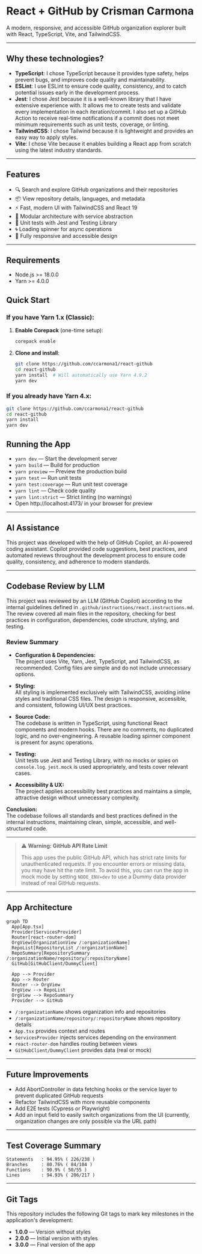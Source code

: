 # React + GitHub by Crisman Carmona

A modern, responsive, and accessible GitHub organization explorer built with React, TypeScript, Vite, and TailwindCSS.

---

## Why these technologies?

- **TypeScript**: I chose TypeScript because it provides type safety, helps prevent bugs, and improves code quality and maintainability.
- **ESLint**: I use ESLint to ensure code quality, consistency, and to catch potential issues early in the development process.
- **Jest**: I chose Jest because it is a well-known library that I have extensive experience with. It allows me to create tests and validate every implementation in each iteration/commit. I also set up a GitHub Action to receive real-time notifications if a commit does not meet minimum requirements such as unit tests, coverage, or linting.
- **TailwindCSS**: I chose Tailwind because it is lightweight and provides an easy way to apply styles.
- **Vite**: I chose Vite because it enables building a React app from scratch using the latest industry standards.

---

## Features

- 🔍 Search and explore GitHub organizations and their repositories
- 📦 View repository details, languages, and metadata
- ⚡ Fast, modern UI with TailwindCSS and React 19
- 🧩 Modular architecture with service abstraction
- 🧪 Unit tests with Jest and Testing Library
- 🌀 Loading spinner for async operations
- 📱 Fully responsive and accessible design

---

## Requirements

- Node.js >= 18.0.0
- Yarn >= 4.0.0

## Quick Start

### If you have Yarn 1.x (Classic):

1. **Enable Corepack** (one-time setup):

   ```bash
   corepack enable
   ```

2. **Clone and install**:
   ```bash
   git clone https://github.com/ccarmona1/react-github
   cd react-github
   yarn install  # Will automatically use Yarn 4.9.2
   yarn dev
   ```

### If you already have Yarn 4.x:

```bash
git clone https://github.com/ccarmona1/react-github
cd react-github
yarn install
yarn dev
```

## Running the App

- `yarn dev` — Start the development server
- `yarn build` — Build for production
- `yarn preview` — Preview the production build
- `yarn test` — Run unit tests
- `yarn test:coverage` — Run unit test coverage
- `yarn lint` — Check code quality
- `yarn lint:strict` — Strict linting (no warnings)
- Open http://localhost:4173/ in your browser for preview

---

## AI Assistance

This project was developed with the help of GitHub Copilot, an AI-powered coding assistant. Copilot provided code suggestions, best practices, and automated reviews throughout the development process to ensure code quality, consistency, and adherence to modern standards.

---

## Codebase Review by LLM

This project was reviewed by an LLM (GitHub Copilot) according to the internal guidelines defined in `.github/instructions/react.instructions.md`.  
The review covered all main files in the repository, checking for best practices in configuration, dependencies, code structure, styling, and testing.

### Review Summary

- **Configuration & Dependencies:**  
  The project uses Vite, Yarn, Jest, TypeScript, and TailwindCSS, as recommended. Config files are simple and do not include unnecessary options.

- **Styling:**  
  All styling is implemented exclusively with TailwindCSS, avoiding inline styles and traditional CSS files. The design is responsive, accessible, and consistent, following UI/UX best practices.

- **Source Code:**  
  The codebase is written in TypeScript, using functional React components and modern hooks. There are no comments, no duplicated logic, and no over-engineering. A reusable loading spinner component is present for async operations.

- **Testing:**  
  Unit tests use Jest and Testing Library, with no mocks or spies on `console.log`. `jest.mock` is used appropriately, and tests cover relevant cases.

- **Accessibility & UX:**  
  The project applies accessibility best practices and maintains a simple, attractive design without unnecessary complexity.

**Conclusion:**  
The codebase follows all standards and best practices defined in the internal instructions, maintaining clean, simple, accessible, and well-structured code.

---

> ⚠️ **Warning: GitHub API Rate Limit**
>
> This app uses the public GitHub API, which has strict rate limits for unauthenticated requests. If you encounter errors or missing data, you may have hit the rate limit. To avoid this, you can run the app in mock mode by setting `NODE_ENV=dev` to use a Dummy data provider instead of real GitHub requests.

---

## App Architecture

```mermaid
graph TD
  App[App.tsx]
  Provider[ServicesProvider]
  Router[react-router-dom]
  OrgView[OrganizationView /:organizationName]
  RepoList[RepositoryList /:organizationName]
  RepoSummary[RepositorySummary /:organizationName/repository/:repositoryName]
  GitHub[GitHubClient/DummyClient]

  App --> Provider
  App --> Router
  Router --> OrgView
  OrgView --> RepoList
  OrgView --> RepoSummary
  Provider --> GitHub
```

- `/:organizationName` shows organization info and repositories
- `/:organizationName/repository/:repositoryName` shows repository details
- `App.tsx` provides context and routes
- `ServicesProvider` injects services depending on the environment
- `react-router-dom` handles routing between views
- `GitHubClient/DummyClient` provides data (real or mock)

---

## Future Improvements

- Add AbortController in data fetching hooks or the service layer to prevent duplicated GitHub requests
- Refactor TailwindCSS with more reusable components
- Add E2E tests (Cypress or Playwright)
- Add an input field to easily switch organizations from the UI (currently, organization changes are only possible via the URL path)

---

## Test Coverage Summary

```
Statements   : 94.95% ( 226/238 )
Branches     : 80.76% ( 84/104 )
Functions    : 90.9% ( 50/55 )
Lines        : 94.93% ( 206/217 )
```

---

## Git Tags

This repository includes the following Git tags to mark key milestones in the application's development:

- **1.0.0** — Version without styles
- **2.0.0** — Initial version with styles
- **3.0.0** — Final version of the app
